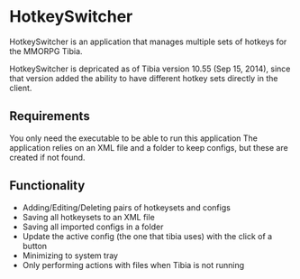 HotkeySwitcher
==============

HotkeySwitcher is an application that manages multiple sets of hotkeys for the MMORPG Tibia.

HotkeySwitcher is depricated as of Tibia version 10.55 (Sep 15, 2014), since that version added the ability
to have different hotkey sets directly in the client.

Requirements
--------------

You only need the executable to be able to run this application
The application relies on an XML file and a folder to keep configs,
but these are created if not found.

Functionality
--------------

* Adding/Editing/Deleting pairs of hotkeysets and configs
* Saving all hotkeysets to an XML file
* Saving all imported configs in a folder
* Update the active config (the one that tibia uses) with the click of a button
* Minimizing to system tray
* Only performing actions with files when Tibia is not running
